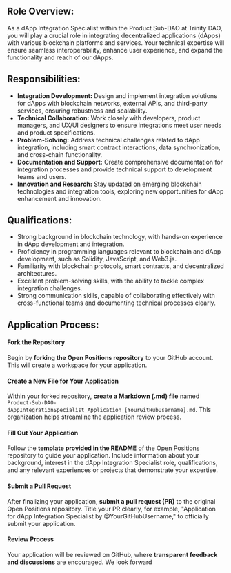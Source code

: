 ## Role Overview:
As a dApp Integration Specialist within the Product Sub-DAO at Trinity DAO, you will play a crucial role in integrating decentralized applications (dApps) with various blockchain platforms and services. Your technical expertise will ensure seamless interoperability, enhance user experience, and expand the functionality and reach of our dApps.

## Responsibilities:

- **Integration Development:** Design and implement integration solutions for dApps with blockchain networks, external APIs, and third-party services, ensuring robustness and scalability.
- **Technical Collaboration:** Work closely with developers, product managers, and UX/UI designers to ensure integrations meet user needs and product specifications.
- **Problem-Solving:** Address technical challenges related to dApp integration, including smart contract interactions, data synchronization, and cross-chain functionality.
- **Documentation and Support:** Create comprehensive documentation for integration processes and provide technical support to development teams and users.
- **Innovation and Research:** Stay updated on emerging blockchain technologies and integration tools, exploring new opportunities for dApp enhancement and innovation.

## Qualifications:

- Strong background in blockchain technology, with hands-on experience in dApp development and integration.
- Proficiency in programming languages relevant to blockchain and dApp development, such as Solidity, JavaScript, and Web3.js.
- Familiarity with blockchain protocols, smart contracts, and decentralized architectures.
- Excellent problem-solving skills, with the ability to tackle complex integration challenges.
- Strong communication skills, capable of collaborating effectively with cross-functional teams and documenting technical processes clearly.

## Application Process:

#### Fork the Repository
Begin by **forking the Open Positions repository** to your GitHub account. This will create a workspace for your application.

#### Create a New File for Your Application
Within your forked repository, **create a Markdown (.md) file** named `Product-Sub-DAO-dAppIntegrationSpecialist_Application_[YourGitHubUsername].md`. This organization helps streamline the application review process.

#### Fill Out Your Application
Follow the **template provided in the README** of the Open Positions repository to guide your application. Include information about your background, interest in the dApp Integration Specialist role, qualifications, and any relevant experiences or projects that demonstrate your expertise.

#### Submit a Pull Request
After finalizing your application, **submit a pull request (PR)** to the original Open Positions repository. Title your PR clearly, for example, "Application for dApp Integration Specialist by @YourGitHubUsername," to officially submit your application.

#### Review Process
Your application will be reviewed on GitHub, where **transparent feedback and discussions** are encouraged. We look forward
